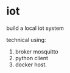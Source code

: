 # iot
build a local iot system

technical using:
1. broker mosquitto
2. python client
3. docker host.

